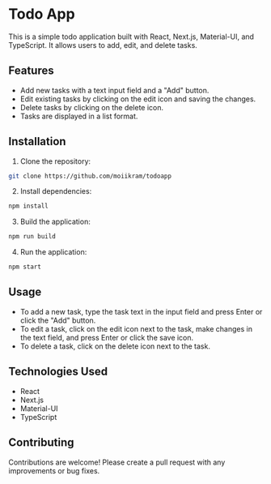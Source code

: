 # Todo App

This is a simple todo application built with React, Next.js, Material-UI, and TypeScript. It allows users to add, edit, and delete tasks.

## Features

- Add new tasks with a text input field and a "Add" button.
- Edit existing tasks by clicking on the edit icon and saving the changes.
- Delete tasks by clicking on the delete icon.
- Tasks are displayed in a list format.

## Installation

1. Clone the repository:

```bash
git clone https://github.com/moiikram/todoapp
```

2. Install dependencies:

```bash
npm install
```

3. Build the application:

```bash
npm run build
```

4. Run the application:

```bash
npm start
```

## Usage

- To add a new task, type the task text in the input field and press Enter or click the "Add" button.
- To edit a task, click on the edit icon next to the task, make changes in the text field, and press Enter or click the save icon.
- To delete a task, click on the delete icon next to the task.

## Technologies Used

- React
- Next.js
- Material-UI
- TypeScript

## Contributing

Contributions are welcome! Please create a pull request with any improvements or bug fixes.
